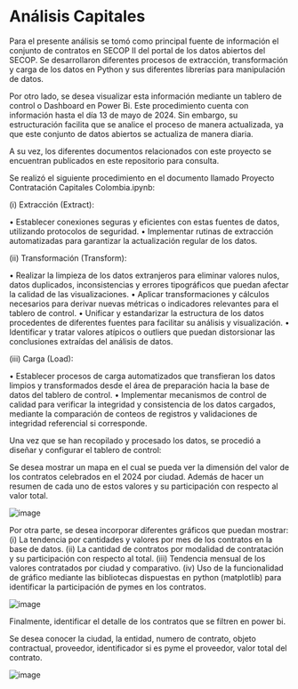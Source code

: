 # Análisis Capitales

Para el presente análisis se tomó como principal fuente de información el conjunto de contratos en SECOP II del portal de los datos abiertos del SECOP. Se desarrollaron diferentes procesos de extracción, transformación y carga de los datos en Python y sus diferentes librerías para manipulación de datos. 

Por otro lado, se desea visualizar esta información mediante un tablero de control o Dashboard en Power Bi. Este procedimiento cuenta con información hasta el día 13 de mayo de 2024. Sin embargo, su estructuración facilita que se analice el proceso de manera actualizada, ya que este conjunto de datos abiertos se actualiza de manera diaria.

A su vez, los diferentes documentos relacionados con este proyecto se encuentran publicados en este repositorio para consulta.

Se realizó el siguiente procedimiento en el documento llamado Proyecto Contratación Capitales Colombia.ipynb:

(i) Extracción (Extract): 

• Establecer conexiones seguras y eficientes con estas fuentes de datos, utilizando protocolos de seguridad. 
• Implementar rutinas de extracción automatizadas para garantizar la actualización regular de los datos.

(ii) Transformación (Transform):

• Realizar la limpieza de los datos extranjeros para eliminar valores nulos, datos duplicados, inconsistencias y errores tipográficos que puedan afectar la calidad de las visualizaciones. 
• Aplicar transformaciones y cálculos necesarios para derivar nuevas métricas o indicadores relevantes para el tablero de control. 
• Unificar y estandarizar la estructura de los datos procedentes de diferentes fuentes para facilitar su análisis y visualización. 
• Identificar y tratar valores atípicos o outliers que puedan distorsionar las conclusiones extraídas del análisis de datos.

(iii) Carga (Load):

• Establecer procesos de carga automatizados que transfieran los datos limpios y transformados desde el área de preparación hacia la base de datos del tablero de control. 
• Implementar mecanismos de control de calidad para verificar la integridad y consistencia de los datos cargados, mediante la comparación de conteos de registros y validaciones de integridad referencial si corresponde.

Una vez que se han recopilado y procesado los datos, se procedió a diseñar y configurar el tablero de control:

Se desea mostrar un mapa en el cual se pueda ver la dimensión del valor de los contratos celebrados en el 2024 por ciudad. Además de hacer un resumen de cada uno de estos valores y su participación con respecto al valor total.

![image](https://github.com/druizf85/An-lisis-Capitales/assets/121362745/ecf8d3c0-fbd8-4fd2-9d64-359480185667)

Por otra parte, se desea incorporar diferentes gráficos que puedan mostrar:
(i) La tendencia por cantidades y valores por mes de los contratos en la base de datos.
(ii) La cantidad de contratos por modalidad de contratación y su participación con respecto al total.
(iii) Tendencia mensual de los valores contratados por ciudad y comparativo.
(iv) Uso de la funcionalidad de gráfico mediante las bibliotecas dispuestas en python (matplotlib) para identificar la participación de pymes en los contratos.

![image](https://github.com/druizf85/An-lisis-Capitales/assets/121362745/c99c9fd1-37b9-4e16-a410-54f47c0433e5)

Finalmente, identificar el detalle de los contratos que se filtren en power bi.

Se desea conocer la ciudad, la entidad, numero de contrato, objeto contractual, proveedor, identificador si es pyme el proveedor, valor total del contrato.

![image](https://github.com/druizf85/An-lisis-Capitales/assets/121362745/2c00e36f-a2f3-427c-ae2c-553da8f0ca4b)

